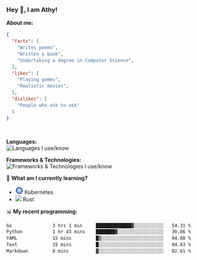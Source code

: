 ### Hey 👋, I am Athy!<br>

**About me:**


```json
{
  "facts": [
    "Writes poems",
    "Written a book",
    "Undertaking a degree in Computer Science",
  ],
  "likes": [
    "Playing games",
    "Realistic movies",
  ],
  "dislikes": [
    "People who ask to ask"
  ]
}
```
<br>


**Languages:**<br>
![Languages I use/know](https://skillicons.dev/icons?i=go,js,py,html,lua,java)

**Frameworks & Technologies:**<br />
![Frameworks & Technologies I use/know](https://skillicons.dev/icons?i=nodejs,nextjs,ts,react,express,docker,kubernetes,mysql,postgresql,mongodb,git,github,tailwind,prisma)

📙 **What am I currently learning?**

- <img height="20" src="https://github.com/devicons/devicon/blob/master/icons/kubernetes/kubernetes-plain.svg" />  Kubernetes
- <img height="20" src="https://cdn.jsdelivr.net/gh/devicons/devicon/icons/rust/rust-plain.svg" /> Rust

📊 **My recent programming:**

<!--START_SECTION:waka-->

```txt
Go               3 hrs 1 min     █████████████▓░░░░░░░░░░░   54.31 %
Python           1 hr 43 mins    ███████▓░░░░░░░░░░░░░░░░░   30.86 %
YAML             15 mins         █▒░░░░░░░░░░░░░░░░░░░░░░░   04.68 %
Text             15 mins         █░░░░░░░░░░░░░░░░░░░░░░░░   04.63 %
Markdown         8 mins          ▓░░░░░░░░░░░░░░░░░░░░░░░░   02.61 %
```

<!--END_SECTION:waka-->

